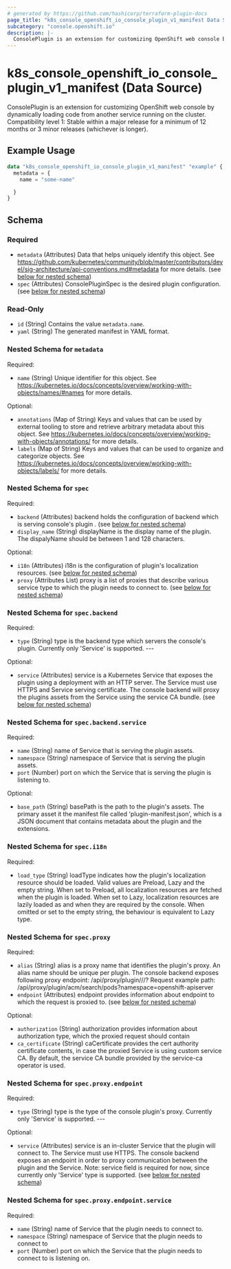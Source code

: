 ```yaml
---
# generated by https://github.com/hashicorp/terraform-plugin-docs
page_title: "k8s_console_openshift_io_console_plugin_v1_manifest Data Source - terraform-provider-k8s"
subcategory: "console.openshift.io"
description: |-
  ConsolePlugin is an extension for customizing OpenShift web console by dynamically loading code from another service running on the cluster.  Compatibility level 1: Stable within a major release for a minimum of 12 months or 3 minor releases (whichever is longer).
---
```


# k8s_console_openshift_io_console_plugin_v1_manifest (Data Source)

ConsolePlugin is an extension for customizing OpenShift web console by dynamically loading code from another service running on the cluster.  Compatibility level 1: Stable within a major release for a minimum of 12 months or 3 minor releases (whichever is longer).

## Example Usage

```terraform
data "k8s_console_openshift_io_console_plugin_v1_manifest" "example" {
  metadata = {
    name = "some-name"

  }
}
```

<!-- schema generated by tfplugindocs -->
## Schema

### Required

- `metadata` (Attributes) Data that helps uniquely identify this object. See https://github.com/kubernetes/community/blob/master/contributors/devel/sig-architecture/api-conventions.md#metadata for more details. (see [below for nested schema](#nestedatt--metadata))
- `spec` (Attributes) ConsolePluginSpec is the desired plugin configuration. (see [below for nested schema](#nestedatt--spec))

### Read-Only

- `id` (String) Contains the value `metadata.name`.
- `yaml` (String) The generated manifest in YAML format.

<a id="nestedatt--metadata"></a>
### Nested Schema for `metadata`

Required:

- `name` (String) Unique identifier for this object. See https://kubernetes.io/docs/concepts/overview/working-with-objects/names/#names for more details.

Optional:

- `annotations` (Map of String) Keys and values that can be used by external tooling to store and retrieve arbitrary metadata about this object. See https://kubernetes.io/docs/concepts/overview/working-with-objects/annotations/ for more details.
- `labels` (Map of String) Keys and values that can be used to organize and categorize objects. See https://kubernetes.io/docs/concepts/overview/working-with-objects/labels/ for more details.


<a id="nestedatt--spec"></a>
### Nested Schema for `spec`

Required:

- `backend` (Attributes) backend holds the configuration of backend which is serving console's plugin . (see [below for nested schema](#nestedatt--spec--backend))
- `display_name` (String) displayName is the display name of the plugin. The dispalyName should be between 1 and 128 characters.

Optional:

- `i18n` (Attributes) i18n is the configuration of plugin's localization resources. (see [below for nested schema](#nestedatt--spec--i18n))
- `proxy` (Attributes List) proxy is a list of proxies that describe various service type to which the plugin needs to connect to. (see [below for nested schema](#nestedatt--spec--proxy))

<a id="nestedatt--spec--backend"></a>
### Nested Schema for `spec.backend`

Required:

- `type` (String) type is the backend type which servers the console's plugin. Currently only 'Service' is supported.  ---

Optional:

- `service` (Attributes) service is a Kubernetes Service that exposes the plugin using a deployment with an HTTP server. The Service must use HTTPS and Service serving certificate. The console backend will proxy the plugins assets from the Service using the service CA bundle. (see [below for nested schema](#nestedatt--spec--backend--service))

<a id="nestedatt--spec--backend--service"></a>
### Nested Schema for `spec.backend.service`

Required:

- `name` (String) name of Service that is serving the plugin assets.
- `namespace` (String) namespace of Service that is serving the plugin assets.
- `port` (Number) port on which the Service that is serving the plugin is listening to.

Optional:

- `base_path` (String) basePath is the path to the plugin's assets. The primary asset it the manifest file called 'plugin-manifest.json', which is a JSON document that contains metadata about the plugin and the extensions.



<a id="nestedatt--spec--i18n"></a>
### Nested Schema for `spec.i18n`

Required:

- `load_type` (String) loadType indicates how the plugin's localization resource should be loaded. Valid values are Preload, Lazy and the empty string. When set to Preload, all localization resources are fetched when the plugin is loaded. When set to Lazy, localization resources are lazily loaded as and when they are required by the console. When omitted or set to the empty string, the behaviour is equivalent to Lazy type.


<a id="nestedatt--spec--proxy"></a>
### Nested Schema for `spec.proxy`

Required:

- `alias` (String) alias is a proxy name that identifies the plugin's proxy. An alias name should be unique per plugin. The console backend exposes following proxy endpoint:  /api/proxy/plugin/<plugin-name>/<proxy-alias>/<request-path>?<optional-query-parameters>  Request example path:  /api/proxy/plugin/acm/search/pods?namespace=openshift-apiserver
- `endpoint` (Attributes) endpoint provides information about endpoint to which the request is proxied to. (see [below for nested schema](#nestedatt--spec--proxy--endpoint))

Optional:

- `authorization` (String) authorization provides information about authorization type, which the proxied request should contain
- `ca_certificate` (String) caCertificate provides the cert authority certificate contents, in case the proxied Service is using custom service CA. By default, the service CA bundle provided by the service-ca operator is used.

<a id="nestedatt--spec--proxy--endpoint"></a>
### Nested Schema for `spec.proxy.endpoint`

Required:

- `type` (String) type is the type of the console plugin's proxy. Currently only 'Service' is supported.  ---

Optional:

- `service` (Attributes) service is an in-cluster Service that the plugin will connect to. The Service must use HTTPS. The console backend exposes an endpoint in order to proxy communication between the plugin and the Service. Note: service field is required for now, since currently only 'Service' type is supported. (see [below for nested schema](#nestedatt--spec--proxy--endpoint--service))

<a id="nestedatt--spec--proxy--endpoint--service"></a>
### Nested Schema for `spec.proxy.endpoint.service`

Required:

- `name` (String) name of Service that the plugin needs to connect to.
- `namespace` (String) namespace of Service that the plugin needs to connect to
- `port` (Number) port on which the Service that the plugin needs to connect to is listening on.
